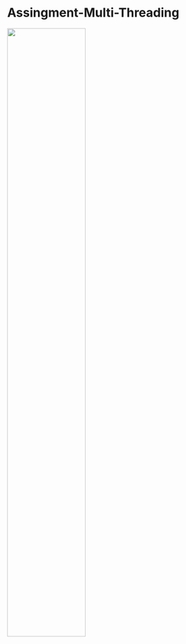 # Assingment-Multi-Threading

<img src="https://github.com/psrana/Assingment-Multi-Threading/assets/7460892/3b78fbd2-9742-456c-9a90-3f9ceae42afb" width="60%" height="60%">
